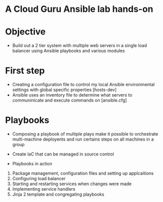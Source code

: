 # A Cloud Guru Ansible lab hands-on

# Objective
- Build out a 2 tier system with multiple web servers in a single load balancer using Ansible playbooks and various modules

# First step
- Creating a configuration file to control my local Ansible environmental settings with global specific properties [hosts-dev]
- Ansible uses an inventory file to determine what servers to communinicate and execute commands on [ansible.cfg]



# Playbooks
- Composing a playbook of multiple plays make it possible to orchestrate multi-machine deployents and run certains steps on all machines in a group
- Create IaC that can be managed in source control

- Playbooks in action
1. Package management, configuration files and setting up applcaitions
2. Configuring load balancer
3. Starting and restarting services when changes were made
4. Implementing service handlers
5. Jinja 2 template and congregating playbooks



